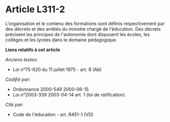 # Article L311-2

L'organisation et le contenu des formations sont définis respectivement par des décrets et des arrêtés du ministre chargé de
l'éducation. Des décrets précisent les principes de l'autonomie dont disposent les écoles, les collèges et les lycées dans le
domaine pédagogique.

**Liens relatifs à cet article**

_Anciens textes_:

  - Loi n°75-620 du 11 juillet 1975 - art. 8 (Ab)

_Codifié par_:

  - Ordonnance 2000-549 2000-06-15
  - Loi n°2003-339 2003-04-14 art. 1 (loi de ratification)

_Cité par_:

  - Code de l'éducation - art. R451-1 (VD)
